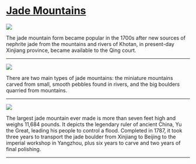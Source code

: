 # [Jade Mountains](http://artstories.artsmia.org/#/stories/839)

![](http://cdn.dx.artsmia.org/thumbs/tn_mia_1004284.jpg)

The jade mountain form became popular in the 1700s after new sources of nephrite jade from the mountains and rivers of Khotan, in present-day Xinjiang province, became available to the Qing court. 

---

![](http://cdn.dx.artsmia.org/thumbs/tn_100719_mia341_152947.jpg)

There are two main types of jade mountains: the miniature mountains carved from small, smooth pebbles found in rivers, and the big boulders quarried from mountains.

---

![](http://cdn.dx.artsmia.org/thumbs/tn_100719_mia341_152947.jpg)

The largest jade mountain ever made is more than seven feet high and weighs 11,684 pounds. It depicts the legendary ruler of ancient China, Yu the Great, leading his people to control a flood. Completed in 1787, it took three years to transport the jade boulder from Xinjiang to Beijing to the imperial workshop in Yangzhou, plus six years to carve and two years of final polishing. 

---
